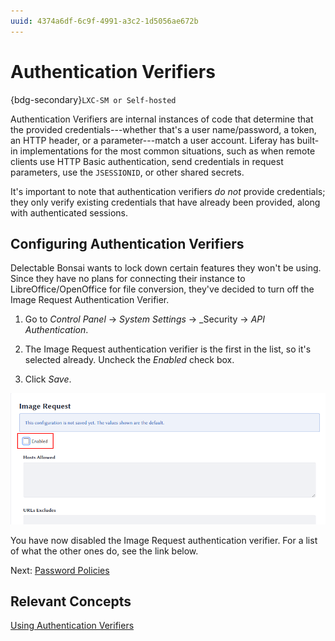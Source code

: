 ```yaml
---
uuid: 4374a6df-6c9f-4991-a3c2-1d5056ae672b
---
```


# Authentication Verifiers

{bdg-secondary}`LXC-SM or Self-hosted`

Authentication Verifiers are internal instances of code that determine that the provided credentials---whether that's a user name/password, a token, an HTTP header, or a parameter---match a user account. Liferay has built-in implementations for the most common situations, such as when remote clients use HTTP Basic authentication, send credentials in request parameters, use the `JSESSIONID`, or other shared secrets. 

It's important to note that authentication verifiers _do not_ provide credentials; they only verify existing credentials that have already been provided, along with authenticated sessions. 

## Configuring Authentication Verifiers

Delectable Bonsai wants to lock down certain features they won't be using. Since they have no plans for connecting their instance to LibreOffice/OpenOffice for file conversion, they've decided to turn off the Image Request Authentication Verifier. 

1. Go to _Control Panel_ &rarr; _System Settings_ &rarr; _Security &rarr; _API Authentication_. 

1. The Image Request authentication verifier is the first in the list, so it's selected already. Uncheck the _Enabled_ check box. 

1. Click _Save_. 

![The Image Request authentication verifier is used only by LibreOffice.](./authentication-verifiers/images/01.png)

You have now disabled the Image Request authentication verifier. For a list of what the other ones do, see the link below. 

Next: [Password Policies](./password-policies.md)

## Relevant Concepts

[Using Authentication Verifiers](https://learn.liferay.com/w/dxp/installation-and-upgrades/securing-liferay/securing-web-services/using-authentication-verifiers)
